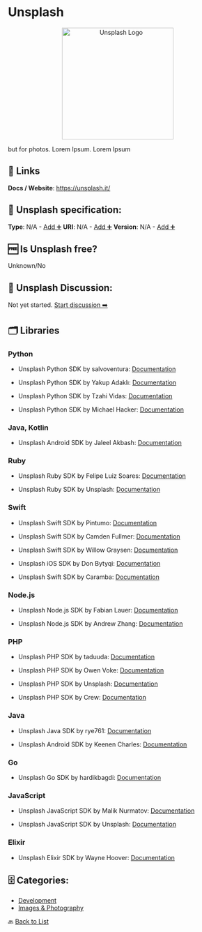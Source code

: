 # Unsplash
<p align="center">
    <img width="256" src="https://raw.githubusercontent.com/apis-list/apis-list/main/apis/unsplash/logo_256x256.png" alt="Unsplash Logo"/>
</p>
but for photos. Lorem Ipsum. Lorem Ipsum

##  🔗 Links
**Docs / Website**: https://unsplash.it/

## 🧬 Unsplash specification:
**Type**: N/A - [Add ➕](https://github.com/apis-list/apis-list/edit/main/apis-list.yaml)
**URI**: N/A - [Add ➕](https://github.com/apis-list/apis-list/edit/main/apis-list.yaml)
**Version**: N/A - [Add ➕](https://github.com/apis-list/apis-list/edit/main/apis-list.yaml)

## 🆓 Is Unsplash free?
 Unknown/No 

## 💬 Unsplash Discussion:
Not yet started. [Start discussion ➡️](https://github.com/apis-list/apis-list/discussions/new)

## 🗂️ Libraries
### Python
- Unsplash Python SDK by salvoventura: [Documentation](https://github.com/salvoventura/pyunsplash)

- Unsplash Python SDK by Yakup Adaklı: [Documentation](https://github.com/yakupadakli/python-unsplash)

- Unsplash Python SDK by Tzahi Vidas: [Documentation](https://github.com/kazuar/unsplash)

- Unsplash Python SDK by Michael Hacker: [Documentation](https://github.com/michael-hacker/unsplash-python)

### Java, Kotlin
- Unsplash Android SDK by Jaleel Akbash: [Documentation](https://github.com/akbashev/KotSplash)

### Ruby
- Unsplash Ruby SDK by Felipe Luiz Soares: [Documentation](https://github.com/felipesoares6/UnplashPhotosAPI)

- Unsplash Ruby SDK by Unsplash: [Documentation](https://github.com/unsplash/unsplash_rb)

### Swift
- Unsplash Swift SDK by Pintumo: [Documentation](https://github.com/Pintumo/PNTMUnsplash)

- Unsplash Swift SDK by Camden Fullmer: [Documentation](https://github.com/camdenfullmer/unsplash-swift)

- Unsplash Swift SDK by Willow Graysen: [Documentation](https://github.com/istx25/Unsplash)

- Unsplash iOS SDK by Don Bytyqi: [Documentation](https://github.com/donbytyqi/Papers)

- Unsplash Swift SDK by Caramba: [Documentation](https://github.com/carambalabs/UnsplashKit)

### Node.js
- Unsplash Node.js SDK by Fabian Lauer: [Documentation](https://github.com/FabianLauer/unsplash-json)

- Unsplash Node.js SDK by Andrew Zhang: [Documentation](https://github.com/zhangmhao/node-unsplash)

### PHP
- Unsplash PHP SDK by taduuda: [Documentation](https://github.com/taduuda/unsplash-php)

- Unsplash PHP SDK by Owen Voke: [Documentation](https://github.com/PXgamer/splas-php)

- Unsplash PHP SDK by Unsplash: [Documentation](https://github.com/unsplash/unsplash-php)

- Unsplash PHP SDK by Crew: [Documentation](https://github.com/CrewLabs/Unsplash-PHP)

### Java
- Unsplash Java SDK by rye761: [Documentation](https://github.com/rye761/unsplash-java-unofficial)

- Unsplash Android SDK by Keenen Charles: [Documentation](https://github.com/KeenenCharles/AndroidUnplash)

### Go
- Unsplash Go SDK by hardikbagdi: [Documentation](https://github.com/hardikbagdi/go-unsplash)

### JavaScript
- Unsplash JavaScript SDK by Malik Nurmatov: [Documentation](https://github.com/maliknurmatov/unsplashify)

-  Unsplash JavaScript SDK by Unsplash: [Documentation](https://github.com/unsplash/unsplash-js)

### Elixir
- Unsplash Elixir SDK by Wayne Hoover: [Documentation](https://github.com/waynehoover/unsplash-elixir)


## 🗄️ Categories:
- [Development](https://github.com/apis-list/apis-list#development-)
- [Images & Photography](https://github.com/apis-list/apis-list#images--photography-)

🔙  [Back to List](https://github.com/apis-list/apis-list)
